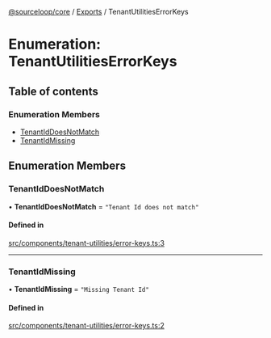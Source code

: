 [@sourceloop/core](../README.md) / [Exports](../modules.md) / TenantUtilitiesErrorKeys

# Enumeration: TenantUtilitiesErrorKeys

## Table of contents

### Enumeration Members

- [TenantIdDoesNotMatch](TenantUtilitiesErrorKeys.md#tenantiddoesnotmatch)
- [TenantIdMissing](TenantUtilitiesErrorKeys.md#tenantidmissing)

## Enumeration Members

### TenantIdDoesNotMatch

• **TenantIdDoesNotMatch** = ``"Tenant Id does not match"``

#### Defined in

[src/components/tenant-utilities/error-keys.ts:3](https://github.com/sourcefuse/loopback4-microservice-catalog/blob/00e854d46/packages/core/src/components/tenant-utilities/error-keys.ts#L3)

___

### TenantIdMissing

• **TenantIdMissing** = ``"Missing Tenant Id"``

#### Defined in

[src/components/tenant-utilities/error-keys.ts:2](https://github.com/sourcefuse/loopback4-microservice-catalog/blob/00e854d46/packages/core/src/components/tenant-utilities/error-keys.ts#L2)
